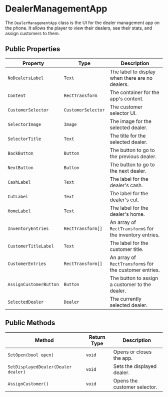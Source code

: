 # DealerManagementApp

The `DealerManagementApp` class is the UI for the dealer management app on the phone. It allows the player to view their dealers, see their stats, and assign customers to them.

## Public Properties

| Property               | Type            | Description                                      |
| ---------------------- | --------------- | ------------------------------------------------ |
| `NoDealersLabel`       | `Text`          | The label to display when there are no dealers.  |
| `Content`              | `RectTransform` | The container for the app's content.             |
| `CustomerSelector`     | `CustomerSelector` | The customer selector UI.                        |
| `SelectorImage`        | `Image`         | The image for the selected dealer.               |
| `SelectorTitle`        | `Text`          | The title for the selected dealer.               |
| `BackButton`           | `Button`        | The button to go to the previous dealer.         |
| `NextButton`           | `Button`        | The button to go to the next dealer.             |
| `CashLabel`            | `Text`          | The label for the dealer's cash.                 |
| `CutLabel`             | `Text`          | The label for the dealer's cut.                  |
| `HomeLabel`            | `Text`          | The label for the dealer's home.                 |
| `InventoryEntries`     | `RectTransform[]` | An array of `RectTransform`s for the inventory entries. |
| `CustomerTitleLabel`   | `Text`          | The label for the customer title.                |
| `CustomerEntries`      | `RectTransform[]` | An array of `RectTransform`s for the customer entries. |
| `AssignCustomerButton` | `Button`        | The button to assign a customer to the dealer.   |
| `SelectedDealer`       | `Dealer`        | The currently selected dealer.                   |

## Public Methods

| Method                   | Return Type | Description                                      |
| ------------------------ | ----------- | ------------------------------------------------ |
| `SetOpen(bool open)`     | `void`      | Opens or closes the app.                         |
| `SetDisplayedDealer(Dealer dealer)` | `void` | Sets the displayed dealer.                       |
| `AssignCustomer()`       | `void`      | Opens the customer selector.                     |
